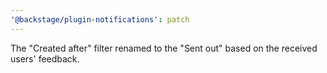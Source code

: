 ```yaml
---
'@backstage/plugin-notifications': patch
---
```


The "Created after" filter renamed to the "Sent out" based on the received users' feedback.
